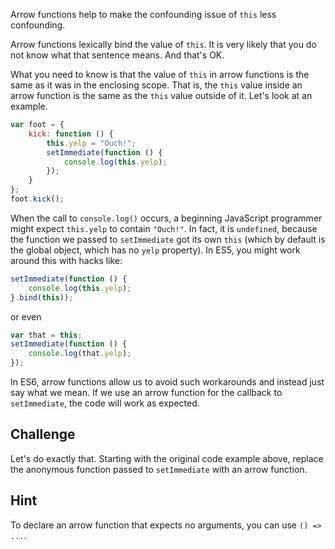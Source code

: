 Arrow functions help to make the confounding issue of `this` less confounding.

Arrow functions lexically bind the value of `this`. It is very likely that you do not know what that sentence means. And that's OK.

What you need to know is that the value of `this` in arrow functions is the same as it was in the enclosing scope. That is, the `this` value inside an arrow function is the same as the `this` value outside of it. Let's look at an example.

```js
var foot = {
    kick: function () {
        this.yelp = "Ouch!";
        setImmediate(function () {
            console.log(this.yelp);
        });
    }
};
foot.kick();
```

When the call to `console.log()` occurs, a beginning JavaScript programmer might expect `this.yelp` to contain `"Ouch!"`. In fact, it is `undefined`, because the function we passed to `setImmediate` got its own `this` (which by default is the global object, which has no `yelp` property). In ES5, you might work around this with hacks like:

```js
setImmediate(function () {
    console.log(this.yelp);
}.bind(this));
```

or even

```js
var that = this;
setImmediate(function () {
    console.log(that.yelp);
});
```

In ES6, arrow functions allow us to avoid such workarounds and instead just say what we mean. If we use an arrow function for the callback to `setImmediate`, the code will work as expected.

## Challenge

Let's do exactly that. Starting with the original code example above, replace the anonymous function passed to `setImmediate` with an arrow function.

## Hint

To declare an arrow function that expects no arguments, you can use `() => ...`.
